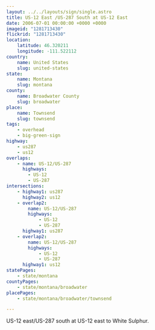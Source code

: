 ```yaml
---
layout: ../../layouts/sign/single.astro
title: US-12 East /US-287 South at US-12 East
date: 2006-07-01 00:00:00 +0000 +0000
imageid: "1281713430"
flickrid: "1281713430"
location:
    latitude: 46.320211
    longitude: -111.522112
country:
    name: United States
    slug: united-states
state:
    name: Montana
    slug: montana
county:
    name: Broadwater County
    slug: broadwater
place:
    name: Townsend
    slug: townsend
tags:
    - overhead
    - big-green-sign
highway:
    - us287
    - us12
overlaps:
    - name: US-12/US-287
      highways:
        - US-12
        - US-287
intersections:
    - highway1: us287
      highway2: us12
    - overlap2:
        name: US-12/US-287
        highways:
            - US-12
            - US-287
      highway1: us287
    - overlap2:
        name: US-12/US-287
        highways:
            - US-12
            - US-287
      highway1: us12
statePages:
    - state/montana
countyPages:
    - state/montana/broadwater
placePages:
    - state/montana/broadwater/townsend

---
```

US-12 east/US-287 south at US-12 east to White Sulphur.